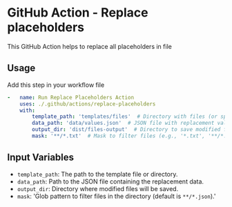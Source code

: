# GitHub Action - Replace placeholders

This GitHub Action helps to replace all placeholders in file


## Usage

Add this step in your workflow file
```yaml
-   name: Run Replace Placeholders Action
    uses: ./.github/actions/replace-placeholders
    with:
        template_path: 'templates/files'  # Directory with files (or specify a single file path)
        data_path: 'data/values.json'  # JSON file with replacement values
        output_dir: 'dist/files-output'  # Directory to save modified files
        mask: '**/*.txt'  # Mask to filter files (e.g., '*.txt', '**/*.json')
```

## Input Variables

- `template_path`: The path to the template file or directory.
- `data_path`: Path to the JSON file containing the replacement data.
- `output_dir`: Directory where modified files will be saved.
- `mask`: 'Glob pattern to filter files in the directory (default is `**/*.json`).'

